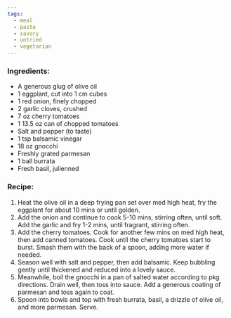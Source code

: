 ```yaml
---
tags:
  - meal
  - pasta
  - savory
  - untried
  - vegetarian
---
```

### Ingredients:
- A generous glug of olive oil
- 1 eggplant, cut into 1 cm cubes
- 1 red onion, finely chopped
- 2 garlic cloves, crushed
- 7 oz cherry tomatoes
- 1 13.5 oz can of chopped tomatoes
- Salt and pepper (to taste)
- 1 tsp balsamic vinegar
- 18 oz gnocchi
- Freshly grated parmesan
- 1 ball burrata
- Fresh basil, julienned

### Recipe:
1. Heat the olive oil in a deep frying pan set over med high heat, fry the eggplant for about 10 mins or until golden. 
2. Add the onion and continue to cook 5-10 mins, stirring often, until soft. Add the garlic and fry 1-2 mins, until fragrant, stirring often. 
3. Add the cherry tomatoes. Cook for another few mins on med high heat, then add canned tomatoes. Cook until the cherry tomatoes start to burst. Smash them with the back of a spoon, adding more water if needed. 
4. Season well with salt and pepper, then add balsamic. Keep bubbling gently until thickened and reduced into a lovely sauce. 
5. Meanwhile, boil the gnocchi in a pan of salted water according to pkg directions. Drain well, then toss into sauce. Add a generous coating of parmesan and toss again to coat.
6. Spoon into bowls and top with fresh burrata, basil, a drizzle of olive oil, and more parmesan. Serve. 